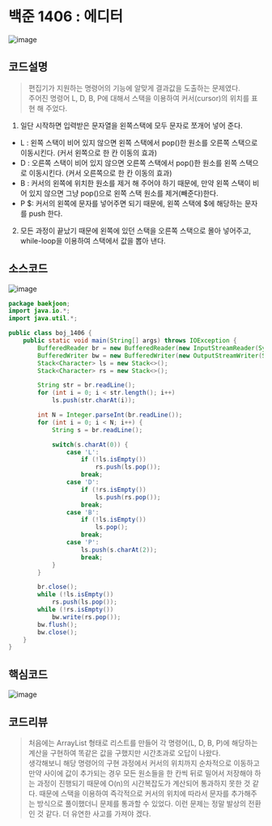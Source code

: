 # 백준 1406 : 에디터

![image](https://user-images.githubusercontent.com/96826443/177567901-637d26ec-c5ca-4856-a399-38af8e460803.png)


## 코드설명
> 편집기가 지원하는 명령어의 기능에 알맞게 결과값을 도출하는 문제였다.  
> 주어진 명령어 L, D, B, P에 대해서 스택을 이용하여 커서(cursor)의 위치를 표현 해 주었다.  
1. 일단 시작하면 입력받은 문자열을 왼쪽스택에 모두 문자로 쪼개어 넣어 준다. 
* L : 왼쪽 스택이 비어 있지 않으면 왼쪽 스택에서 pop()한 원소를 오른쪽 스택으로 이동시킨다. (커서 왼쪽으로 한 칸 이동의 효과)
* D : 오른쪽 스택이 비어 있지 않으면 오른쪽 스택에서 pop()한 원소를 왼쪽 스택으로 이동시킨다. (커서 오른쪽으로 한 칸 이동의 효과)
* B : 커서의 왼쪽에 위치한 원소를 제거 해 주어야 하기 때문에, 만약 왼쪽 스택이 비어 있지 않으면 그냥 pop()으로 왼쪽 스택 원소를 제거(빼준다)한다.  
* P $: 커서의 왼쪽에 문자를 넣어주면 되기 때문에, 왼쪽 스택에 $에 해당하는 문자를 push 한다.  
2. 모든 과정이 끝났기 때문에 왼쪽에 있던 스택을 오른쪽 스택으로 몰아 넣어주고, while-loop을 이용하여 스택에서 값을 뽑아 낸다.  

## 소스코드
![image](https://user-images.githubusercontent.com/96826443/177569823-6072052c-838d-478f-ae73-7903550bdf93.png)

```java
package baekjoon;
import java.io.*;
import java.util.*;

public class boj_1406 {
    public static void main(String[] args) throws IOException {
        BufferedReader br = new BufferedReader(new InputStreamReader(System.in));
        BufferedWriter bw = new BufferedWriter(new OutputStreamWriter(System.out));
        Stack<Character> ls = new Stack<>();
        Stack<Character> rs = new Stack<>();

        String str = br.readLine();
        for (int i = 0; i < str.length(); i++)
            ls.push(str.charAt(i));

        int N = Integer.parseInt(br.readLine());
        for (int i = 0; i < N; i++) {
            String s = br.readLine();

            switch(s.charAt(0)) {
                case 'L':
                    if (!ls.isEmpty())
                        rs.push(ls.pop());
                    break;
                case 'D':
                    if (!rs.isEmpty())
                        ls.push(rs.pop());
                    break;
                case 'B':
                    if (!ls.isEmpty())
                        ls.pop();
                    break;
                case 'P':
                    ls.push(s.charAt(2));
                    break;
            }
        }

        br.close();
        while (!ls.isEmpty())
            rs.push(ls.pop());
        while (!rs.isEmpty())
            bw.write(rs.pop());
        bw.flush();
        bw.close();
    }
}

```

## 핵심코드
![image](https://user-images.githubusercontent.com/96826443/177570002-63b394eb-3a2b-4614-83df-01c07a5beac5.png)

## 코드리뷰
> 처음에는 ArrayList<character> 형태로 리스트를 만들어 각 명령어(L, D, B, P)에 해당하는 계산을 구현하여 똑같은 값을 구했지만 시간초과로 오답이 나왔다.  
  생각해보니 해당 명령어의 구현 과정에서 커서의 위치까지 순차적으로 이동하고 만약 사이에 값이 추가되는 경우 모든 원소들을 한 칸씩 뒤로 밀어서 저장해야 하는 과정이 진행되기 때문에 O(n)의 시간복잡도가 계산되어 통과하지 못한 것 같다.
  때문에 스택을 이용하여 즉각적으로 커서의 위치에 따라서 문자를 추가해주는 방식으로 풀이했더니 문제를 통과할 수 있었다. 이런 문제는 정말 발상의 전환인 것 같다. 더 유연한 사고를 가져야 겠다.
